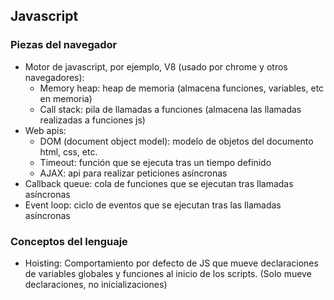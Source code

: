 ## Javascript

### Piezas del navegador

- Motor de javascript, por ejemplo, V8 (usado por chrome y otros navegadores):
  - Memory heap: heap de memoria (almacena funciones, variables, etc en memoria)
  - Call stack: pila de llamadas a funciones (almacena las llamadas realizadas a funciones js)
- Web apis:
  - DOM (document object model): modelo de objetos del documento html, css, etc.
  - Timeout: función que se ejecuta tras un tiempo definido
  - AJAX: api para realizar peticiones asíncronas
- Callback queue: cola de funciones que se ejecutan tras llamadas asíncronas
- Event loop: ciclo de eventos que se ejecutan tras las llamadas asíncronas

### Conceptos del lenguaje

- Hoisting: Comportamiento por defecto de JS que mueve declaraciones de variables globales y funciones al inicio de los scripts. (Solo mueve declaraciones, no inicializaciones)
